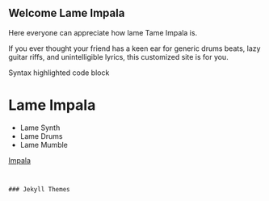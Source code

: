 ## Welcome Lame Impala

Here everyone can appreciate how lame Tame Impala is.

If you ever thought your friend has a keen ear for generic drums beats, lazy guitar riffs, and unintelligible lyrics, this customized site is for you.



Syntax highlighted code block

# Lame Impala

- Lame Synth
- Lame Drums
- Lame Mumble

[Impala](https://www.turbosquid.com/3d-models/3d-impala-poses-model-1507157)
```


### Jekyll Themes
